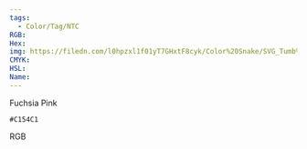 ```yaml
---
tags:
  - Color/Tag/NTC
RGB:
Hex:
img: https://filedn.com/l0hpzxl1f01yT7GHxtF8cyk/Color%20Snake/SVG_Tumb%20Mass%20No%20Name/C154C1.svg
CMYK:
HSL:
Name:
---
```

Fuchsia Pink
```palette
#C154C1
```
RGB

